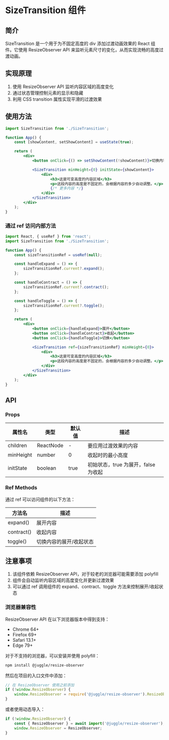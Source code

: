 # SizeTransition 组件

## 简介

SizeTransition 是一个用于为不固定高度的 div 添加过渡动画效果的 React 组件。它使用 ResizeObserver API 来监听元素尺寸的变化，从而实现流畅的高度过渡动画。

## 实现原理

1. 使用 ResizeObserver API 监听内容区域的高度变化
2. 通过状态管理控制元素的显示和隐藏
3. 利用 CSS transition 属性实现平滑的过渡效果

## 使用方法

```jsx
import SizeTransition from './SizeTransition';

function App() {
	const [showContent, setShowContent] = useState(true);

	return (
		<div>
			<button onClick={() => setShowContent(!showContent)}>切换内容</button>

			<SizeTransition minHeight={0} initState={showContent}>
				<div>
					<h3>这是可变高度的内容区域</h3>
					<p>这段内容的高度是不固定的，会根据内容的多少自动调整。</p>
					{/* 更多内容 */}
				</div>
			</SizeTransition>
		</div>
	);
}
```

### 通过 ref 访问内部方法

```jsx
import React, { useRef } from 'react';
import SizeTransition from './SizeTransition';

function App() {
	const sizeTransitionRef = useRef(null);

	const handleExpand = () => {
		sizeTransitionRef.current?.expand();
	};

	const handleContract = () => {
		sizeTransitionRef.current?.contract();
	};

	const handleToggle = () => {
		sizeTransitionRef.current?.toggle();
	};

	return (
		<div>
			<button onClick={handleExpand}>展开</button>
			<button onClick={handleContract}>收起</button>
			<button onClick={handleToggle}>切换</button>

			<SizeTransition ref={sizeTransitionRef} minHeight={0}>
				<div>
					<h3>这是可变高度的内容区域</h3>
					<p>这段内容的高度是不固定的，会根据内容的多少自动调整。</p>
				</div>
			</SizeTransition>
		</div>
	);
}
```

## API

### Props

| 属性名    | 类型      | 默认值 | 描述                                |
| --------- | --------- | ------ | ----------------------------------- |
| children  | ReactNode | -      | 要应用过渡效果的内容                |
| minHeight | number    | 0      | 收起时的最小高度                    |
| initState | boolean   | true   | 初始状态，true 为展开，false 为收起 |

### Ref Methods

通过 ref 可以访问组件的以下方法：

| 方法名     | 描述                    |
| ---------- | ----------------------- |
| expand()   | 展开内容                |
| contract() | 收起内容                |
| toggle()   | 切换内容的展开/收起状态 |

## 注意事项

1. 该组件依赖 ResizeObserver API，对于较老的浏览器可能需要添加 polyfill
2. 组件会自动监听内容区域的高度变化并更新过渡效果
3. 可以通过 ref 调用组件的 expand、contract、toggle 方法来控制展开/收起状态

### 浏览器兼容性

ResizeObserver API 在以下浏览器版本中得到支持：

- Chrome 64+
- Firefox 69+
- Safari 13.1+
- Edge 79+

对于不支持的浏览器，可以安装并使用 polyfill：

```bash
npm install @juggle/resize-observer
```

然后在项目的入口文件中添加：

```javascript
// 在 ResizeObserver 使用之前添加
if (!window.ResizeObserver) {
	window.ResizeObserver = require('@juggle/resize-observer').ResizeObserver;
}
```

或者使用动态导入：

```javascript
if (!window.ResizeObserver) {
	const { ResizeObserver } = await import('@juggle/resize-observer');
	window.ResizeObserver = ResizeObserver;
}
```
